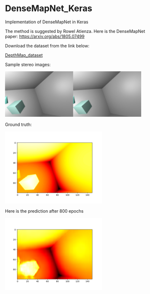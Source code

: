 # DenseMapNet_Keras
Implementation of DenseMapNet in Keras

The method is suggested by Rowel Atienza. Here is the DenseMapNet paper: <a href="https://arxiv.org/abs/1805.07499">https://arxiv.org/abs/1805.07499</a>

Download the dataset from the link below:

<a href="https://github.com/LouisFoucard/DepthMap_dataset">DepthMap_dataset</a>

Sample stereo images:

<img src="images/Stereoimages.png" alt="input images" class="inline" width="450" height="150"/>

Ground truth:

<img src="images/gt.png" alt="gt" class="inline" width="320" height="238" />

Here is the prediction after 800 epochs

<img src="images/DMN_predict.png" alt="predicted" class="inline" width="320" height="238" />
